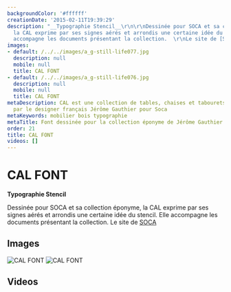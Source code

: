 ```yaml
---
backgroundColor: '#ffffff'
creationDate: '2015-02-11T19:39:29'
description: "__Typographie Stencil__\r\n\r\nDessinée pour SOCA et sa collection éponyme,
  la CAL exprime par ses signes aérés et arrondis une certaine idée du stencil. Elle
  accompagne les documents présentant la collection.  \r\nLe site de [SOCA](http://www.soca.fr)"
images:
- default: /../../images/a_g-still-life077.jpg
  description: null
  mobile: null
  title: CAL FONT
- default: /../../images/a_g-still-life076.jpg
  description: null
  mobile: null
  title: CAL FONT
metaDescription: CAL est une collection de tables, chaises et tabourets en bois dessinée
  par le designer français Jérôme Gauthier pour Soca
metaKeywords: mobilier bois typographie
metaTitle: Font dessinée pour la collection éponyme de Jérôme Gauthier
order: 21
title: CAL FONT
videos: []
---
```


# CAL FONT

__Typographie Stencil__

Dessinée pour SOCA et sa collection éponyme, la CAL exprime par ses signes aérés et arrondis une certaine idée du stencil. Elle accompagne les documents présentant la collection.
Le site de [SOCA](http://www.soca.fr)

## Images

![CAL FONT](/../../images/a_g-still-life077.jpg)
![CAL FONT](/../../images/a_g-still-life076.jpg)

## Videos
